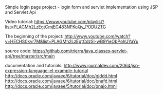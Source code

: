 Simple login page project -  login form and servlet implementation using JSP and Servlet Api

Video tutorial: https://www.youtube.com/playlist?list=PLAGMh2LzEgtCmjEG483NPKoQy_PODU2TG

The beginning of the project: http://www.youtube.com/watch?v=HECHS0kvr7M&list=PLAGMh2LzEgtCdzSl-wB9YieObPohUYaYu

source code: https://github.com/trierra/java_classes-servlet-api/tree/master/src/main

documentation and tutorials:
http://www.journaldev.com/2064/jsp-expression-language-el-example-tutorial
http://docs.oracle.com/javaee/6/tutorial/doc/gjddd.html
http://docs.oracle.com/javaee/6/tutorial/doc/bnafd.html
http://docs.oracle.com/javaee/5/tutorial/doc/bnajo.html